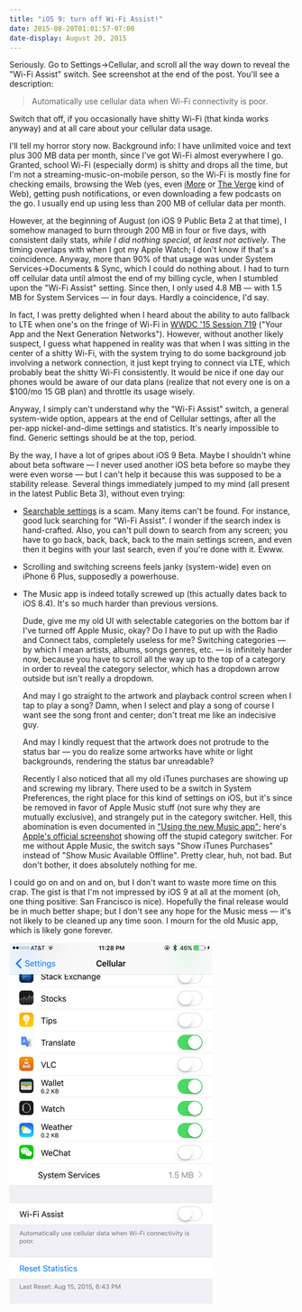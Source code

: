 ```yaml
---
title: "iOS 9: turn off Wi-Fi Assist!"
date: 2015-08-20T01:01:57-07:00
date-display: August 20, 2015
---
```

Seriously. Go to Settings->Cellular, and scroll all the way down to reveal the "Wi-Fi Assist" switch. See screenshot at the end of the post. You'll see a description:

> Automatically use cellular data when Wi-Fi connectivity is poor.

Switch that off, if you occasionally have shitty Wi-Fi (that kinda works anyway) and at all care about your cellular data usage.

I'll tell my horror story now. Background info: I have unlimited voice and text plus 300 MB data per month, since I've got Wi-Fi almost everywhere I go. Granted, school Wi-Fi (especially dorm) is shitty and drops all the time, but I'm not a streaming-music-on-mobile person, so the Wi-Fi is mostly fine for checking emails, browsing the Web (yes, even [iMore](http://murphyapps.co/blog/2015/6/24/an-hour-with-safari-content-blocker-in-ios-9) or [The Verge](http://blog.lmorchard.com/2015/07/22/the-verge-web-sucks/) kind of Web), getting push notifications, or even downloading a few podcasts on the go. I usually end up using less than 200 MB of cellular data per month.

However, at the beginning of August (on iOS 9 Public Beta 2 at that time), I somehow managed to burn through 200 MB in four or five days, with consistent daily stats, *while I did nothing special, at least not actively*. The timing overlaps with when I got my Apple Watch; I don't know if that's a coincidence. Anyway, more than 90% of that usage was under System Services->Documents & Sync, which I could do nothing about. I had to turn off cellular data until almost the end of my billing cycle, when I stumbled upon the "Wi-Fi Assist" setting. Since then, I only used 4.8 MB — with 1.5 MB for System Services — in four days. Hardly a coincidence, I'd say.

In fact, I was pretty delighted when I heard about the ability to auto fallback to LTE when one's on the fringe of Wi-Fi in [WWDC '15 Session 719](https://developer.apple.com/videos/wwdc/2015/?id=719) ("Your App and the Next Generation Networks"). However, without another likely suspect, I guess what happened in reality was that when I was sitting in the center of a shitty Wi-Fi, with the system trying to do some background job involving a network connection, it just kept trying to connect via LTE, which probably beat the shitty Wi-Fi consistently. It would be nice if one day our phones would be aware of our data plans (realize that not every one is on a $100/mo 15 GB plan) and throttle its usage wisely.

Anyway, I simply can't understand why the "Wi-Fi Assist" switch, a general system-wide option, appears at the end of Cellular settings, after all the per-app nickel-and-dime settings and statistics. It's nearly impossible to find. Generic settings should be at the top, period.

By the way, I have a lot of gripes about iOS 9 Beta. Maybe I shouldn't whine about beta software — I never used another iOS beta before so maybe they were even worse — but I can't help it because this was supposed to be a stability release. Several things immediately jumped to my mind (all present in the latest Public Beta 3), without even trying:

* [Searchable settings](/blog/2015-06-26-ios-9-searchable-settings.html) is a scam. Many items can't be found. For instance, good luck searching for "Wi-Fi Assist". I wonder if the search index is hand-crafted. Also, you can't pull down to search from any screen; you have to go back, back, back, back to the main settings screen, and even then it begins with your last search, even if you're done with it. Ewww.

* Scrolling and switching screens feels janky (system-wide) even on iPhone 6 Plus, supposedly a powerhouse.

* The Music app is indeed totally screwed up (this actually dates back to iOS 8.4). It's so much harder than previous versions.

    Dude, give me my old UI with selectable categories on the bottom bar if I've turned off Apple Music, okay? Do I have to put up with the Radio and Connect tabs, completely useless for me? Switching categories — by which I mean artists, albums, songs genres, etc. — is infinitely harder now, because you have to scroll all the way up to the top of a category in order to reveal the category selector, which has a dropdown arrow outside but isn't really a dropdown.

    And may I go straight to the artwork and playback control screen when I tap to play a song? Damn, when I select and play a song of course I want see the song front and center; don't treat me like an indecisive guy.

    And may I kindly request that the artwork does not protrude to the status bar — you do realize some artworks have white or light backgrounds, rendering the status bar unreadable?

    Recently I also noticed that all my old iTunes purchases are showing up and screwing my library. There used to be a switch in System Preferences, the right place for this kind of settings on iOS, but it's since be removed in favor of Apple Music stuff (not sure why they are mutually exclusive), and strangely put in the category switcher. Hell, this abomination is even documented in ["Using the new Music app"](https://support.apple.com/en-us/HT204951); here's [Apple's official screenshot](https://i.imgur.com/RJKLqPo.jpg) showing off the stupid category switcher. For me without Apple Music, the switch says "Show iTunes Purchases" instead of "Show Music Available Offline". Pretty clear, huh, not bad. But don't bother, it does absolutely nothing for me.

I could go on and on and on, but I don't want to waste more time on this crap. The gist is that I'm not impressed by iOS 9 at all at the moment (oh, one thing positive: San Francisco is nice). Hopefully the final release would be in much better shape; but I don't see any hope for the Music mess — it's not likely to be cleaned up any time soon. I mourn for the old Music app, which is likely gone forever.

![The "Wi-Fi Assist" switch, hidden below per-app settings.](/img/20150819-ios9-wifi-assist.png)
